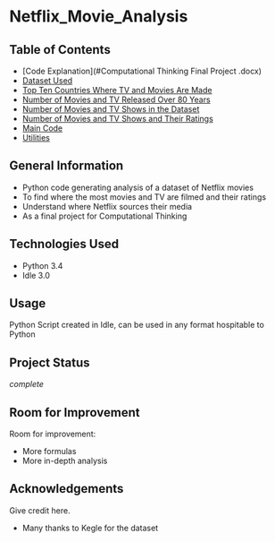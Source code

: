 # Netflix_Movie_Analysis

## Table of Contents
* [Code Explanation](#Computational Thinking Final Project .docx)
* [Dataset Used](#Netflix_Titles.csv)
* [Top Ten Countries Where TV and Movies Are Made](#countrieschart.png)
* [Number of Movies and TV Released Over 80 Years](#datesplot.png)
* [Number of Movies and TV Shows in the Dataset](#moviestvcount.png)
* [Number of Movies and TV Shows and Their Ratings](#ratingschart.png)
* [Main Code](#main.py)
* [Utilities](#utilities.py)


## General Information
- Python code generating analysis of a dataset of Netflix movies
- To find where the most movies and TV are filmed and their ratings
- Understand where Netflix sources their media
- As a final project for Computational Thinking
<!-- You don't have to answer all the questions - just the ones relevant to your project. -->


## Technologies Used
- Python 3.4
- Idle 3.0


## Usage
Python Script created in Idle, can be used in any format hospitable to Python


## Project Status
 _complete_


## Room for Improvement

Room for improvement:
- More formulas
- More in-depth analysis

## Acknowledgements
Give credit here.
- Many thanks to Kegle for the dataset




<!-- Optional -->
<!-- ## License -->
<!-- This project is open source and available under the [... License](). -->

<!-- You don't have to include all sections - just the one's relevant to your project -->
